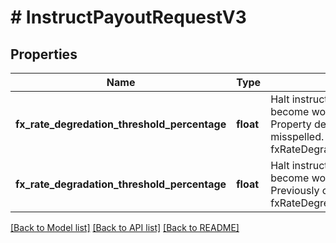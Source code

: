 # # InstructPayoutRequestV3

## Properties

Name | Type | Description | Notes
------------ | ------------- | ------------- | -------------
**fx_rate_degredation_threshold_percentage** | **float** | Halt instruction if the FX rates have become worse since the last quote. Property deprecated because of misspelled. Please use fxRateDegradationThresholdPercentage. | [optional]
**fx_rate_degradation_threshold_percentage** | **float** | Halt instruction if the FX rates have become worse since the last quote. Previously called fxRateDegredationThresholdPercentage. | [optional]

[[Back to Model list]](../../README.md#models) [[Back to API list]](../../README.md#endpoints) [[Back to README]](../../README.md)

